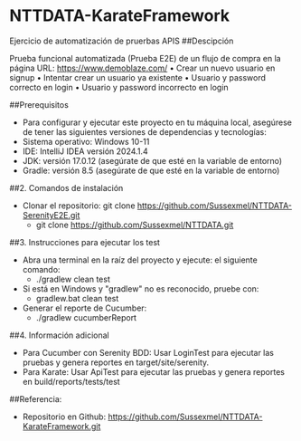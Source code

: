 # NTTDATA-KarateFramework
Ejercicio de automatización de pruerbas APIS
##Descipción

Prueba funcional automatizada (Prueba E2E) de un flujo de compra en la página URL: https://www.demoblaze.com/
• Crear un nuevo usuario en signup
• Intentar crear un usuario ya existente
• Usuario y password correcto en login
• Usuario y password incorrecto en login

##Prerequisitos
- Para configurar y ejecutar este proyecto en tu máquina local, asegúrese de tener las siguientes versiones de dependencias y tecnologías:
- Sistema operativo: Windows 10-11
- IDE: IntelliJ IDEA versión 2024.1.4
- JDK: versión 17.0.12 (asegúrate de que esté en la variable de entorno)
- Gradle: versión 8.5 (asegúrate de que esté en la variable de entorno)

##2. Comandos de instalación
- Clonar el repositorio: git clone https://github.com/Sussexmel/NTTDATA-SerenityE2E.git
  - git clone https://github.com/Sussexmel/NTTDATA.git
 
##3. Instrucciones para ejecutar los test
- Abra una terminal en la raíz del proyecto y ejecute: el siguiente comando:
  - ./gradlew clean test
- Si está en Windows y "gradlew" no es reconocido, pruebe con:
  - gradlew.bat clean test
- Generar el reporte de Cucumber:
  - ./gradlew cucumberReport
 
##4. Información adicional
- Para Cucumber con Serenity BDD: Usar LoginTest para ejecutar las pruebas y genera reportes en target/site/serenity.
- Para Karate: Usar ApiTest para ejecutar las pruebas y genera reportes en build/reports/tests/test

##Referencia:
- Repositorio en Github: https://github.com/Sussexmel/NTTDATA-KarateFramework.git
